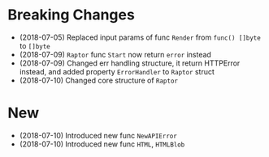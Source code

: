 # Breaking Changes

- (2018-07-05) Replaced input params of func `Render` from `func() []byte` to `[]byte`
- (2018-07-09) `Raptor` func `Start` now return `error` instead
- (2018-07-09) Changed err handling structure, it return HTTPError instead, and added property `ErrorHandler` to `Raptor` struct
- (2018-07-10) Changed core structure of `Raptor`

# New

- (2018-07-10) Introduced new func `NewAPIError`
- (2018-07-10) Introduced new func `HTML`, `HTMLBlob`
